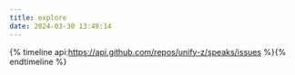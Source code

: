 ```yaml
---
title: explore
date: 2024-03-30 13:49:14
---
```


{% timeline api:https://api.github.com/repos/unify-z/speaks/issues %}{% endtimeline %}
